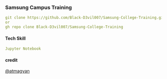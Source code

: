 ### Samsung Campus Training 

```yaml
git clone https://github.com/Black-D3vil007/Samsung-College-Training.git
or
gh repo clone Black-D3vil007/Samsung-College-Training
```

#### Tech Skill
```yaml
Jupyter Notebook
```

#### credit
[@atmagyan](https://github.com/Black-D3vil007/)
